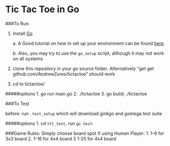 Tic Tac Toe in Go
=======

###To Run:

1.  Install [Go](http://golang.org/doc/install)

     a.  A Good tutorial on how to set up your environment can be found [here](http://skife.org/golang/2013/03/24/go_dev_env.html).

     b.  Also, you may try to use the `go_setup` script, although it may not work on all systems

2.  clone this repository in your go source folder.  Alternatively "get get github.com/AndrewZures/tictactoe" should work

3. cd to tictactoe/

#####options
        1. go run main.go
        2. ./tictactoe
        3. go build; ./tictactoe

###To Test

before: run `.test_setup` which will download ginkgo and gomega test suite

#####options
        1. cd `ttt_test`, run `go test`:

###Game Rules:
    Simply choose board spot if using Human Player:
        1. 1-9 for 3x3 board
        2. 1-16 for 4x4 board
        3  1-25 for 4x4 board


